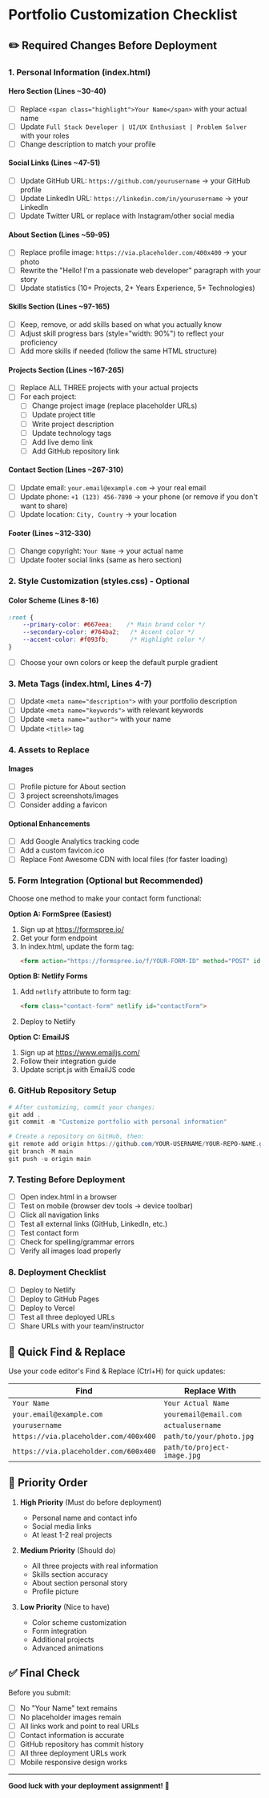 # Portfolio Customization Checklist

## ✏️ Required Changes Before Deployment

### 1. Personal Information (index.html)

#### Hero Section (Lines ~30-40)
- [ ] Replace `<span class="highlight">Your Name</span>` with your actual name
- [ ] Update `Full Stack Developer | UI/UX Enthusiast | Problem Solver` with your roles
- [ ] Change description to match your profile

#### Social Links (Lines ~47-51)
- [ ] Update GitHub URL: `https://github.com/yourusername` → your GitHub profile
- [ ] Update LinkedIn URL: `https://linkedin.com/in/yourusername` → your LinkedIn
- [ ] Update Twitter URL or replace with Instagram/other social media

#### About Section (Lines ~59-95)
- [ ] Replace profile image: `https://via.placeholder.com/400x400` → your photo
- [ ] Rewrite the "Hello! I'm a passionate web developer" paragraph with your story
- [ ] Update statistics (10+ Projects, 2+ Years Experience, 5+ Technologies)

#### Skills Section (Lines ~97-165)
- [ ] Keep, remove, or add skills based on what you actually know
- [ ] Adjust skill progress bars (style="width: 90%") to reflect your proficiency
- [ ] Add more skills if needed (follow the same HTML structure)

#### Projects Section (Lines ~167-265)
- [ ] Replace ALL THREE projects with your actual projects
- [ ] For each project:
  - [ ] Change project image (replace placeholder URLs)
  - [ ] Update project title
  - [ ] Write project description
  - [ ] Update technology tags
  - [ ] Add live demo link
  - [ ] Add GitHub repository link

#### Contact Section (Lines ~267-310)
- [ ] Update email: `your.email@example.com` → your real email
- [ ] Update phone: `+1 (123) 456-7890` → your phone (or remove if you don't want to share)
- [ ] Update location: `City, Country` → your location

#### Footer (Lines ~312-330)
- [ ] Change copyright: `Your Name` → your actual name
- [ ] Update footer social links (same as hero section)

### 2. Style Customization (styles.css) - Optional

#### Color Scheme (Lines 8-16)
```css
:root {
    --primary-color: #667eea;    /* Main brand color */
    --secondary-color: #764ba2;   /* Accent color */
    --accent-color: #f093fb;      /* Highlight color */
}
```
- [ ] Choose your own colors or keep the default purple gradient

### 3. Meta Tags (index.html, Lines 4-7)
- [ ] Update `<meta name="description">` with your portfolio description
- [ ] Update `<meta name="keywords">` with relevant keywords
- [ ] Update `<meta name="author">` with your name
- [ ] Update `<title>` tag

### 4. Assets to Replace

#### Images
- [ ] Profile picture for About section
- [ ] 3 project screenshots/images
- [ ] Consider adding a favicon

#### Optional Enhancements
- [ ] Add Google Analytics tracking code
- [ ] Add a custom favicon.ico
- [ ] Replace Font Awesome CDN with local files (for faster loading)

### 5. Form Integration (Optional but Recommended)

Choose one method to make your contact form functional:

**Option A: FormSpree (Easiest)**
1. Sign up at https://formspree.io/
2. Get your form endpoint
3. In index.html, update the form tag:
   ```html
   <form action="https://formspree.io/f/YOUR-FORM-ID" method="POST" id="contactForm">
   ```

**Option B: Netlify Forms**
1. Add `netlify` attribute to form tag:
   ```html
   <form class="contact-form" netlify id="contactForm">
   ```
2. Deploy to Netlify

**Option C: EmailJS**
1. Sign up at https://www.emailjs.com/
2. Follow their integration guide
3. Update script.js with EmailJS code

### 6. GitHub Repository Setup

```powershell
# After customizing, commit your changes:
git add .
git commit -m "Customize portfolio with personal information"

# Create a repository on GitHub, then:
git remote add origin https://github.com/YOUR-USERNAME/YOUR-REPO-NAME.git
git branch -M main
git push -u origin main
```

### 7. Testing Before Deployment

- [ ] Open index.html in a browser
- [ ] Test on mobile (browser dev tools → device toolbar)
- [ ] Click all navigation links
- [ ] Test all external links (GitHub, LinkedIn, etc.)
- [ ] Test contact form
- [ ] Check for spelling/grammar errors
- [ ] Verify all images load properly

### 8. Deployment Checklist

- [ ] Deploy to Netlify
- [ ] Deploy to GitHub Pages
- [ ] Deploy to Vercel
- [ ] Test all three deployed URLs
- [ ] Share URLs with your team/instructor

## 📝 Quick Find & Replace

Use your code editor's Find & Replace (Ctrl+H) for quick updates:

| Find | Replace With |
|------|--------------|
| `Your Name` | `Your Actual Name` |
| `your.email@example.com` | `youremail@email.com` |
| `yourusername` | `actualusername` |
| `https://via.placeholder.com/400x400` | `path/to/your/photo.jpg` |
| `https://via.placeholder.com/600x400` | `path/to/project-image.jpg` |

## 🎯 Priority Order

1. **High Priority** (Must do before deployment)
   - Personal name and contact info
   - Social media links
   - At least 1-2 real projects

2. **Medium Priority** (Should do)
   - All three projects with real information
   - Skills section accuracy
   - About section personal story
   - Profile picture

3. **Low Priority** (Nice to have)
   - Color scheme customization
   - Form integration
   - Additional projects
   - Advanced animations

## ✅ Final Check

Before you submit:
- [ ] No "Your Name" text remains
- [ ] No placeholder images remain
- [ ] All links work and point to real URLs
- [ ] Contact information is accurate
- [ ] GitHub repository has commit history
- [ ] All three deployment URLs work
- [ ] Mobile responsive design works

---

**Good luck with your deployment assignment! 🚀**
